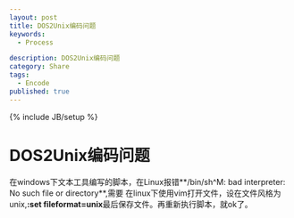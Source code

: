```yaml
---
layout: post
title: DOS2Unix编码问题
keywords:
  - Process

description: DOS2Unix编码问题
category: Share
tags:
  - Encode
published: true
---
```

{% include JB/setup %}



<!--more-->
# DOS2Unix编码问题
在windows下文本工具编写的脚本，在Linux报错**/bin/sh^M: bad interpreter: No such file or directory**,需要
在linux下使用vim打开文件，设在文件风格为unix,**:set fileformat=unix**最后保存文件。再重新执行脚本，就ok了。






